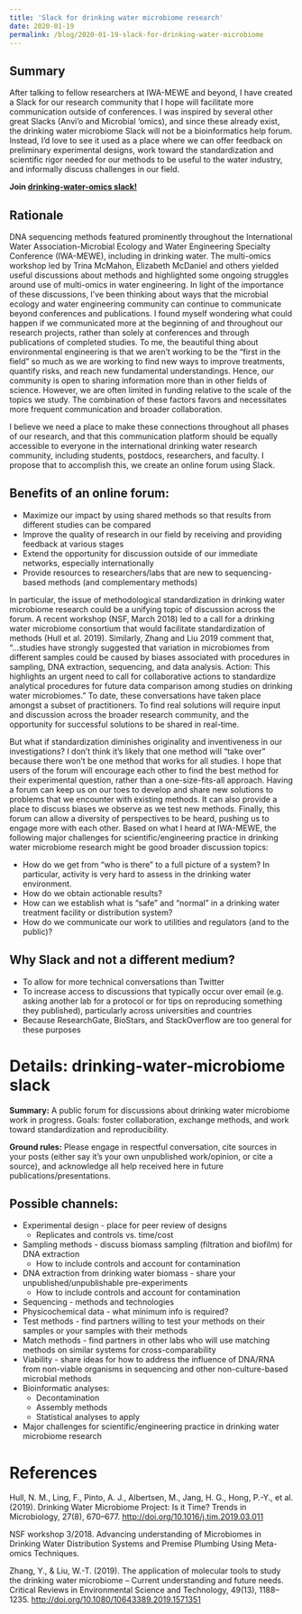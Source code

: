 ```yaml
---
title: 'Slack for drinking water microbiome research'
date: 2020-01-19
permalink: /blog/2020-01-19-slack-for-drinking-water-microbiome
---
```


## Summary
After talking to fellow researchers at IWA-MEWE and beyond, I have created a Slack for our research community that I hope will facilitate more communication outside of conferences.  I was inspired by several other great Slacks (Anvi’o and Microbial ‘omics), and since these already exist, the drinking water microbiome Slack will not be a bioinformatics help forum.  Instead, I’d love to see it used as a place where we can offer feedback on preliminary experimental designs, work toward the standardization and scientific rigor needed for our methods to be useful to the water industry, and informally discuss challenges in our field.

**Join [drinking-water-omics slack!](https://join.slack.com/t/drinking-water-omics/shared_invite/enQtOTQ2OTM3NTQ3Mzc5LTc3ZmRlZDQ0YzhiNGYzZjBiNjI4OTQ0Y2FlOTJmNTAyN2RhY2YyZmFiMzlkY2UyNjJhNzgxMzIyNzk2Yzc3NmQ)**

## Rationale
DNA sequencing methods featured prominently throughout the International Water Association-Microbial Ecology and Water Engineering Specialty Conference (IWA-MEWE), including in drinking water.  The multi-omics workshop led by Trina McMahon, Elizabeth McDaniel and others yielded useful discussions about methods and highlighted some ongoing struggles around use of multi-omics in water engineering.  In light of the importance of these discussions, I’ve been thinking about ways that the microbial ecology and water engineering community can continue to communicate beyond conferences and publications.  I found myself wondering what could happen if we communicated more at the beginning of and throughout our research projects, rather than solely at conferences and through publications of completed studies. To me, the beautiful thing about environmental engineering is that we aren’t working to be the “first in the field” so much as we are working to find new ways to improve treatments, quantify risks, and reach new fundamental understandings.  Hence, our community is open to sharing information more than in other fields of science. However, we are often limited in funding relative to the scale of the topics we study. The combination of these factors favors and necessitates more frequent communication and broader collaboration.

I believe we need a place to make these connections throughout all phases of our research, and that this communication platform should be equally accessible to everyone in the international drinking water research community, including students, postdocs, researchers, and faculty. I propose that to accomplish this, we create an online forum using Slack. 

## Benefits of an online forum:
- Maximize our impact by using shared methods so that results from different studies can be compared
- Improve the quality of research in our field by receiving and providing feedback at various stages
- Extend the opportunity for discussion outside of our immediate networks, especially internationally
- Provide resources to researchers/labs that are new to sequencing-based methods (and complementary methods)

In particular, the issue of methodological standardization in drinking water microbiome research could be a unifying topic of discussion across the forum. A recent workshop (NSF, March 2018) led to a call for a drinking water microbiome consortium that would facilitate standardization of methods (Hull et al. 2019).  Similarly, Zhang and Liu 2019 comment that, “...studies have strongly suggested that variation in microbiomes from different samples could be caused by biases associated with procedures in sampling, DNA extraction, sequencing, and data analysis. Action: This highlights an urgent need to call for collaborative actions to standardize analytical procedures for future data comparison among studies on drinking water microbiomes.”  To date, these conversations have taken place amongst a subset of practitioners.  To find real solutions will require input and discussion across the broader research community, and the opportunity for successful solutions to be shared in real-time.

But what if standardization diminishes originality and inventiveness in our investigations? I don’t think it’s likely that one method will “take over” because there won’t be one method that works for all studies.  I hope that users of the forum will encourage each other to find the best method for their experimental question, rather than a one-size-fits-all approach.  Having a forum can keep us on our toes to develop and share new solutions to problems that we encounter with existing methods. It can also provide a place to discuss biases we observe as we test new methods. Finally, this forum can allow a diversity of perspectives to be heard, pushing us to engage more with each other. Based on what I heard at IWA-MEWE, the following major challenges for scientific/engineering practice in drinking water microbiome research might be good broader discussion topics:
- How do we get from “who is there” to a full picture of a system? In particular, activity is very hard to assess in the drinking water environment.
- How do we obtain actionable results?
- How can we establish what is “safe” and “normal” in a drinking water treatment facility or distribution system?
- How do we communicate our work to utilities and regulators (and to the public)?

## Why Slack and not a different medium?
- To allow for more technical conversations than Twitter
- To increase access to discussions that typically occur over email (e.g. asking another lab for a protocol or for tips on reproducing something they published), particularly across universities and countries
- Because ResearchGate, BioStars, and StackOverflow are too general for these purposes

# Details: drinking-water-microbiome slack
**Summary:** A public forum for discussions about drinking water microbiome work in progress. Goals: foster collaboration, exchange methods, and work toward standardization and reproducibility.

**Ground rules:** Please engage in respectful conversation, cite sources in your posts (either say it’s your own unpublished work/opinion, or cite a source), and acknowledge all help received here in future publications/presentations.

## Possible channels:

- Experimental design - place for peer review of designs
	- Replicates and controls vs. time/cost
- Sampling methods - discuss biomass sampling (filtration and biofilm) for DNA extraction
	- How to include controls and account for contamination
- DNA extraction from drinking water biomass - share your unpublished/unpublishable pre-experiments
	- How to include controls and account for contamination
- Sequencing - methods and technologies
- Physicochemical data - what minimum info is required?
- Test methods - find partners willing to test your methods on their samples or your samples with their methods
- Match methods - find partners in other labs who will use matching methods on similar systems for cross-comparability
- Viability - share ideas for how to address the influence of DNA/RNA from non-viable organisms in sequencing and other non-culture-based microbial methods
- Bioinformatic analyses:
	- Decontamination
	- Assembly methods
	- Statistical analyses to apply
- Major challenges for scientific/engineering practice in drinking water microbiome research

# References
Hull, N. M., Ling, F., Pinto, A. J., Albertsen, M., Jang, H. G., Hong, P.-Y., et al. (2019). Drinking Water Microbiome Project: Is it Time? Trends in Microbiology, 27(8), 670–677. http://doi.org/10.1016/j.tim.2019.03.011

NSF workshop 3/2018. Advancing understanding of Microbiomes in Drinking Water Distribution Systems and Premise Plumbing Using Meta-omics Techniques.

Zhang, Y., & Liu, W.-T. (2019). The application of molecular tools to study the drinking water microbiome – Current understanding and future needs. Critical Reviews in Environmental Science and Technology, 49(13), 1188–1235. http://doi.org/10.1080/10643389.2019.1571351

